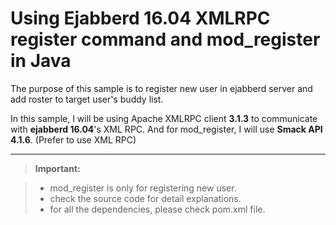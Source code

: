 Using Ejabberd 16.04 XMLRPC register command and mod_register in Java
===================

The purpose of this sample is to register new user in ejabberd server and add roster to target user's buddy list.

In this sample, I will be using Apache XMLRPC client **3.1.3** to communicate with **ejabberd 16.04**'s XML RPC. And for mod_register, I will use **Smack API 4.1.6**. (Prefer to use XML RPC)

----------

> **Important:**

> - mod_register is only for registering new user. 
> - check the source code for detail explanations.
> - for all the dependencies, please check pom.xml file.
